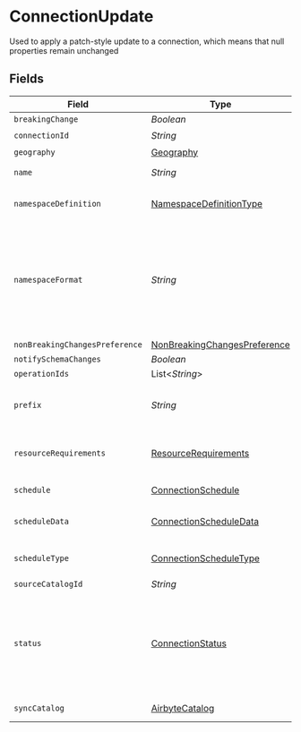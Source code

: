 # ConnectionUpdate

Used to apply a patch-style update to a connection, which means that null properties remain unchanged


## Fields

| Field                                                                                                                                                                                                                             | Type                                                                                                                                                                                                                              | Required                                                                                                                                                                                                                          | Description                                                                                                                                                                                                                       | Example                                                                                                                                                                                                                           |
| --------------------------------------------------------------------------------------------------------------------------------------------------------------------------------------------------------------------------------- | --------------------------------------------------------------------------------------------------------------------------------------------------------------------------------------------------------------------------------- | --------------------------------------------------------------------------------------------------------------------------------------------------------------------------------------------------------------------------------- | --------------------------------------------------------------------------------------------------------------------------------------------------------------------------------------------------------------------------------- | --------------------------------------------------------------------------------------------------------------------------------------------------------------------------------------------------------------------------------- |
| `breakingChange`                                                                                                                                                                                                                  | *Boolean*                                                                                                                                                                                                                         | :heavy_minus_sign:                                                                                                                                                                                                                | N/A                                                                                                                                                                                                                               |                                                                                                                                                                                                                                   |
| `connectionId`                                                                                                                                                                                                                    | *String*                                                                                                                                                                                                                          | :heavy_check_mark:                                                                                                                                                                                                                | N/A                                                                                                                                                                                                                               |                                                                                                                                                                                                                                   |
| `geography`                                                                                                                                                                                                                       | [Geography](../../models/shared/Geography.md)                                                                                                                                                                                     | :heavy_minus_sign:                                                                                                                                                                                                                | N/A                                                                                                                                                                                                                               |                                                                                                                                                                                                                                   |
| `name`                                                                                                                                                                                                                            | *String*                                                                                                                                                                                                                          | :heavy_minus_sign:                                                                                                                                                                                                                | Name that will be set to this connection                                                                                                                                                                                          |                                                                                                                                                                                                                                   |
| `namespaceDefinition`                                                                                                                                                                                                             | [NamespaceDefinitionType](../../models/shared/NamespaceDefinitionType.md)                                                                                                                                                         | :heavy_minus_sign:                                                                                                                                                                                                                | Method used for computing final namespace in destination                                                                                                                                                                          |                                                                                                                                                                                                                                   |
| `namespaceFormat`                                                                                                                                                                                                                 | *String*                                                                                                                                                                                                                          | :heavy_minus_sign:                                                                                                                                                                                                                | Used when namespaceDefinition is 'customformat'. If blank then behaves like namespaceDefinition = 'destination'. If "${SOURCE_NAMESPACE}" then behaves like namespaceDefinition = 'source'.                                       | ${SOURCE_NAMESPACE}                                                                                                                                                                                                               |
| `nonBreakingChangesPreference`                                                                                                                                                                                                    | [NonBreakingChangesPreference](../../models/shared/NonBreakingChangesPreference.md)                                                                                                                                               | :heavy_minus_sign:                                                                                                                                                                                                                | N/A                                                                                                                                                                                                                               |                                                                                                                                                                                                                                   |
| `notifySchemaChanges`                                                                                                                                                                                                             | *Boolean*                                                                                                                                                                                                                         | :heavy_minus_sign:                                                                                                                                                                                                                | N/A                                                                                                                                                                                                                               |                                                                                                                                                                                                                                   |
| `operationIds`                                                                                                                                                                                                                    | List<*String*>                                                                                                                                                                                                                    | :heavy_minus_sign:                                                                                                                                                                                                                | N/A                                                                                                                                                                                                                               |                                                                                                                                                                                                                                   |
| `prefix`                                                                                                                                                                                                                          | *String*                                                                                                                                                                                                                          | :heavy_minus_sign:                                                                                                                                                                                                                | Prefix that will be prepended to the name of each stream when it is written to the destination.                                                                                                                                   |                                                                                                                                                                                                                                   |
| `resourceRequirements`                                                                                                                                                                                                            | [ResourceRequirements](../../models/shared/ResourceRequirements.md)                                                                                                                                                               | :heavy_minus_sign:                                                                                                                                                                                                                | optional resource requirements to run workers (blank for unbounded allocations)                                                                                                                                                   |                                                                                                                                                                                                                                   |
| `schedule`                                                                                                                                                                                                                        | [ConnectionSchedule](../../models/shared/ConnectionSchedule.md)                                                                                                                                                                   | :heavy_minus_sign:                                                                                                                                                                                                                | if null, then no schedule is set.                                                                                                                                                                                                 |                                                                                                                                                                                                                                   |
| `scheduleData`                                                                                                                                                                                                                    | [ConnectionScheduleData](../../models/shared/ConnectionScheduleData.md)                                                                                                                                                           | :heavy_minus_sign:                                                                                                                                                                                                                | schedule for when the the connection should run, per the schedule type                                                                                                                                                            |                                                                                                                                                                                                                                   |
| `scheduleType`                                                                                                                                                                                                                    | [ConnectionScheduleType](../../models/shared/ConnectionScheduleType.md)                                                                                                                                                           | :heavy_minus_sign:                                                                                                                                                                                                                | determine how the schedule data should be interpreted                                                                                                                                                                             |                                                                                                                                                                                                                                   |
| `sourceCatalogId`                                                                                                                                                                                                                 | *String*                                                                                                                                                                                                                          | :heavy_minus_sign:                                                                                                                                                                                                                | N/A                                                                                                                                                                                                                               |                                                                                                                                                                                                                                   |
| `status`                                                                                                                                                                                                                          | [ConnectionStatus](../../models/shared/ConnectionStatus.md)                                                                                                                                                                       | :heavy_minus_sign:                                                                                                                                                                                                                | Active means that data is flowing through the connection. Inactive means it is not. Deprecated means the connection is off and cannot be re-activated. the schema field describes the elements of the schema that will be synced. |                                                                                                                                                                                                                                   |
| `syncCatalog`                                                                                                                                                                                                                     | [AirbyteCatalog](../../models/shared/AirbyteCatalog.md)                                                                                                                                                                           | :heavy_minus_sign:                                                                                                                                                                                                                | describes the available schema (catalog).                                                                                                                                                                                         |                                                                                                                                                                                                                                   |